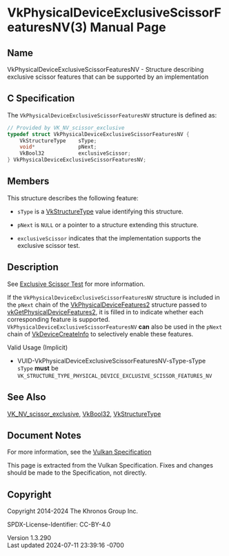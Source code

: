 # VkPhysicalDeviceExclusiveScissorFeaturesNV(3) Manual Page

## Name

VkPhysicalDeviceExclusiveScissorFeaturesNV - Structure describing
exclusive scissor features that can be supported by an implementation



## <a href="#_c_specification" class="anchor"></a>C Specification

The `VkPhysicalDeviceExclusiveScissorFeaturesNV` structure is defined
as:

``` c
// Provided by VK_NV_scissor_exclusive
typedef struct VkPhysicalDeviceExclusiveScissorFeaturesNV {
    VkStructureType    sType;
    void*              pNext;
    VkBool32           exclusiveScissor;
} VkPhysicalDeviceExclusiveScissorFeaturesNV;
```

## <a href="#_members" class="anchor"></a>Members

This structure describes the following feature:

- `sType` is a [VkStructureType](https://registry.khronos.org/vulkan/specs/1.3-extensions/man/html/VkStructureType.html) value identifying
  this structure.

- `pNext` is `NULL` or a pointer to a structure extending this
  structure.

- <span id="features-exclusiveScissor"></span> `exclusiveScissor`
  indicates that the implementation supports the exclusive scissor test.

## <a href="#_description" class="anchor"></a>Description

See <a
href="https://registry.khronos.org/vulkan/specs/1.3-extensions/html/vkspec.html#fragops-exclusive-scissor"
target="_blank" rel="noopener">Exclusive Scissor Test</a> for more
information.

If the `VkPhysicalDeviceExclusiveScissorFeaturesNV` structure is
included in the `pNext` chain of the
[VkPhysicalDeviceFeatures2](https://registry.khronos.org/vulkan/specs/1.3-extensions/man/html/VkPhysicalDeviceFeatures2.html) structure
passed to
[vkGetPhysicalDeviceFeatures2](https://registry.khronos.org/vulkan/specs/1.3-extensions/man/html/vkGetPhysicalDeviceFeatures2.html), it is
filled in to indicate whether each corresponding feature is supported.
`VkPhysicalDeviceExclusiveScissorFeaturesNV` **can** also be used in the
`pNext` chain of [VkDeviceCreateInfo](https://registry.khronos.org/vulkan/specs/1.3-extensions/man/html/VkDeviceCreateInfo.html) to
selectively enable these features.

Valid Usage (Implicit)

- <a href="#VUID-VkPhysicalDeviceExclusiveScissorFeaturesNV-sType-sType"
  id="VUID-VkPhysicalDeviceExclusiveScissorFeaturesNV-sType-sType"></a>
  VUID-VkPhysicalDeviceExclusiveScissorFeaturesNV-sType-sType  
  `sType` **must** be
  `VK_STRUCTURE_TYPE_PHYSICAL_DEVICE_EXCLUSIVE_SCISSOR_FEATURES_NV`

## <a href="#_see_also" class="anchor"></a>See Also

[VK_NV_scissor_exclusive](https://registry.khronos.org/vulkan/specs/1.3-extensions/man/html/VK_NV_scissor_exclusive.html),
[VkBool32](https://registry.khronos.org/vulkan/specs/1.3-extensions/man/html/VkBool32.html), [VkStructureType](https://registry.khronos.org/vulkan/specs/1.3-extensions/man/html/VkStructureType.html)

## <a href="#_document_notes" class="anchor"></a>Document Notes

For more information, see the <a
href="https://registry.khronos.org/vulkan/specs/1.3-extensions/html/vkspec.html#VkPhysicalDeviceExclusiveScissorFeaturesNV"
target="_blank" rel="noopener">Vulkan Specification</a>

This page is extracted from the Vulkan Specification. Fixes and changes
should be made to the Specification, not directly.

## <a href="#_copyright" class="anchor"></a>Copyright

Copyright 2014-2024 The Khronos Group Inc.

SPDX-License-Identifier: CC-BY-4.0

Version 1.3.290  
Last updated 2024-07-11 23:39:16 -0700
